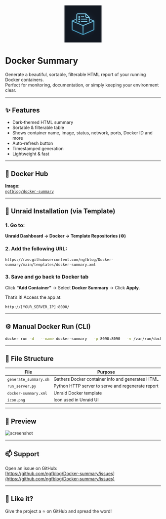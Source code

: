 
<p align="center">
  <img src="https://raw.githubusercontent.com/ngfblog/Docker-summary/main/icon.png" alt="Docker Summary Icon" width="120"/>
</p>

# Docker Summary

Generate a beautiful, sortable, filterable HTML report of your running Docker containers.  
Perfect for monitoring, documentation, or simply keeping your environment clear.

---

## ✨ Features

- Dark-themed HTML summary
- Sortable & filterable table
- Shows container name, image, status, network, ports, Docker ID and more
- Auto-refresh button
- Timestamped generation
- Lightweight & fast

---

## 🐳 Docker Hub

**Image:**  
[`ngfblog/docker-summary`](https://hub.docker.com/r/ngfblog/docker-summary)

---

## 🚀 Unraid Installation (via Template)

### 1. Go to:  
**Unraid Dashboard → Docker → Template Repositories (⚙️)**

### 2. Add the following URL:
```
https://raw.githubusercontent.com/ngfblog/Docker-summary/main/templates/docker-summary.xml
```

### 3. Save and go back to Docker tab  
Click **"Add Container"** → Select **Docker Summary** → Click **Apply**.

That’s it! Access the app at:
```
http://[YOUR_SERVER_IP]:8090/
```

---

## ⚙️ Manual Docker Run (CLI)

```bash
docker run -d   --name docker-summary   -p 8090:8090   -v /var/run/docker.sock:/var/run/docker.sock   -e TZ=Asia/Jerusalem   ngfblog/docker-summary
```

---

## 📁 File Structure

| File | Purpose |
|------|---------|
| `generate_summary.sh` | Gathers Docker container info and generates HTML |
| `run_server.py`       | Python HTTP server to serve and regenerate report |
| `docker-summary.xml`  | Unraid Docker template |
| `icon.png`            | Icon used in Unraid UI |

---

## 📸 Preview

![screenshot](https://raw.githubusercontent.com/ngfblog/Docker-summary/main/preview.png)

---

## 📫 Support

Open an issue on GitHub:  
[https://github.com/ngfblog/Docker-summary/issues](https://github.com/ngfblog/Docker-summary/issues)

---

## 🧡 Like it?

Give the project a ⭐ on GitHub and spread the word!
